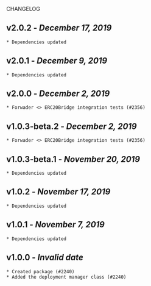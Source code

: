 <!--
changelogUtils.file is auto-generated using the monorepo-scripts package. Don't edit directly.
Edit the package's CHANGELOG.json file only.
-->

CHANGELOG

## v2.0.2 - _December 17, 2019_

    * Dependencies updated

## v2.0.1 - _December 9, 2019_

    * Dependencies updated

## v2.0.0 - _December 2, 2019_

    * Forwader <> ERC20Bridge integration tests (#2356)

## v1.0.3-beta.2 - _December 2, 2019_

    * Forwader <> ERC20Bridge integration tests (#2356)

## v1.0.3-beta.1 - _November 20, 2019_

    * Dependencies updated

## v1.0.2 - _November 17, 2019_

    * Dependencies updated

## v1.0.1 - _November 7, 2019_

    * Dependencies updated

## v1.0.0 - _Invalid date_

    * Created package (#2240)
    * Added the deployment manager class (#2240)
